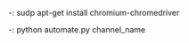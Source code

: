 [//]: # (for install web driver)

-: sudp apt-get install chromium-chromedriver


[//]: # (for Running a file)

-: python automate.py channel_name

